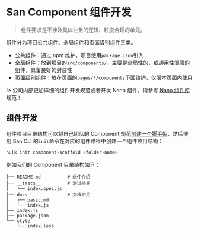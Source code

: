 
# San Component 组件开发

> 组件要求是不涉及具体业务的逻辑、粒度合理的单元。

组件分为项目公共组件、全局组件和页面级别组件三类。

-   公共组件：通过 npm 维护，项目使用`package.json`引入
-   全局组件：放到项目的`src/components/`，主要是全局性的，或通用性很强的组件，具备良好的封装性
-   页面级别组件：放在页面的`pages/*/components`下面维护，仅限本页面内使用

!> 公司内部更加详细的组件开发规范或者开发 Nano 组件，请参考 [Nano 组件库](http://hulk.baidu-int.com/docs/nano)规范！

## 组件开发

组件项目目录结构可以将自己团队的 Component 规范[创建一个脚手架](./create-scaffold.md)，然后使用 San CLI 的`init`命令在对应的组件路径中创建一个组件项目结构：

```bash
hulk init component-scaffold <folder-name>
```

例如我们的 Component 目录结构如下：

```
├── README.md          # 组件介绍
├── __tests__          # 测试相关
│   └── index.spec.js
├── docs               # 文档相关
│   ├── basic.md
│   └── index.js
├── index.js
├── package.json
└── style
    └── index.less
```

